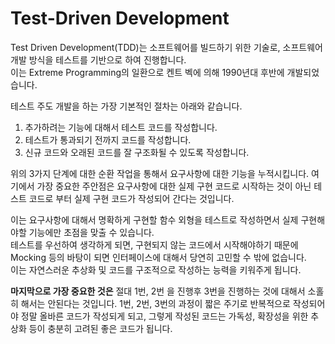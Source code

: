 # Test-Driven Development

Test Driven Development(TDD)는 소프트웨어를 빌드하기 위한 기술로, 소프트웨어 개발 방식을 테스트를 기반으로 하여 진행합니다.  
이는 Extreme Programming의 일환으로 켄트 벡에 의해 1990년대 후반에 개발되었습니다.  

테스트 주도 개발을 하는 가장 기본적인 절차는 아래와 같습니다.  

1. 추가하려는 기능에 대해서 테스트 코드를 작성합니다. 
2. 테스트가 통과되기 전까지 코드를 작성합니다. 
3. 신규 코드와 오래된 코드를 잘 구조화될 수 있도록 작성합니다. 

위의 3가지 단계에 대한 순환 작업을 통해서 요구사항에 대한 기능을 누적시킵니다. 여기에서 가장 중요한 주안점은 요구사항에 대한 실제 구현 코드로 시작하는 것이 아닌 
테스트 코드로 부터 실제 구현 코드가 작성되어 간다는 것입니다.  

이는 요구사항에 대해서 명확하게 구현할 함수 외형을 테스트로 작성하면서 실제 구현해야할 기능에만 초점을 맞출 수 있습니다.     
테스트를 우선하여 생각하게 되면, 구현되지 않는 코드에서 시작해야하기 때문에 Mocking 등의 바탕이 되면 인터페이스에 대해서 당연히 고민할 수 밖에 없습니다.  
이는 자연스러운 추상화 및 코드를 구조적으로 작성하는 능력을 키워주게 됩니다.  

**마지막으로 가장 중요한 것은** 절대 1번, 2번 을 진행후 3번을 진행하는 것에 대해서 소홀히 해서는 안된다는 것입니다. 1번, 2번, 3번의 과정이 짧은 주기로 반복적으로 작성되어야 
정말 올바른 코드가 작성되게 되고, 그렇게 작성된 코드는 가독성, 확장성을 위한 추상화 등이 충분히 고려된 좋은 코드가 됩니다.  

## 
